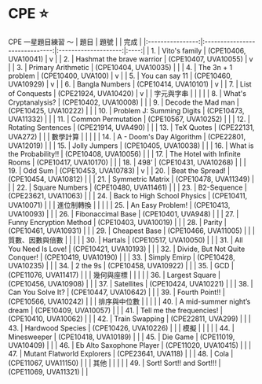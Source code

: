 # CPE ⭐
CPE 一星題目練習 ～
|       題目       |              題號              |                      | 完成 |
|:----------------:|:------------------------------:|:--------------------:|:----:|
|               1. | Vito's family                  | (CPE10406, UVA10041) |   v  |
|               2. | Hashmat the brave warrior      | (CPE10407, UVA10055) |   v  |
|               3. | Primary Arithmetic             | (CPE10404, UVA10035) |      |
|               4. | The 3n + 1 problem             | (CPE10400, UVA100)   |   v  |
|               5. | You can say 11                 | (CPE10460, UVA10929) |   v  |
|               6. | Bangla Numbers                 | (CPE10414, UVA10101) |   v  |
|               7. | List of Conquests              | (CPE21924, UVA10420) |   v  |
|    字元與字串    |                                |                      |      |
|               8. | What's Cryptanalysis?          | (CPE10402, UVA10008) |      |
|               9. | Decode the Mad man             | (CPE10425, UVA10222) |      |
|              10. | Problem J: Summing Digits      | (CPE10473, UVA11332) |      |
|              11. | Common Permutation             | (CPE10567, UVA10252) |      |
|              12. | Rotating Sentences             | (CPE21914, UVA490)   |      |
|              13. | TeX Quotes                     | (CPE22131, UVA272)   |      |
|     數學計算     |                                |                      |      |
|              14. | A - Doom's Day Algorithm       | (CPE22801, UVA12019) |      |
|              15. | Jolly Jumpers                  | (CPE10405, UVA10038) |      |
|              16. | What is the Probability!!      | (CPE10408, UVA10056) |      |
|              17. | The Hotel with Infinite Rooms  | (CPE10417, UVA10170) |      |
|              18. | 498’                           | (CPE10431, UVA10268) |      |
|              19. | Odd Sum                        | (CPE10453, UVA10783) |   v  |
|              20. | Beat the Spread!               | (CPE10454, UVA10812) |      |
|              21. | Symmetric Matrix               | (CPE10478, UVA11349) |      |
|              22. | Square Numbers                 | (CPE10480, UVA11461) |      |
|              23. | B2-Sequence                    | (CPE23621, UVA11063) |      |
|              24. | Back to High School Physics    | (CPE10411, UVA10071) |      |
|    進位制轉換    |                                |                      |      |
|              25. | An Easy Problem!               | (CPE10413, UVA10093) |      |
|              26. | Fibonaccimal Base              | (CPE10401, UVA948)   |      |
|              27. | Funny Encryption Method        | (CPE10403, UVA10019) |      |
|              28. | Parity                         | (CPE10461, UVA10931) |      |
|              29. | Cheapest Base                  | (CPE10466, UVA11005) |      |
| 質數、因數與倍數 |                                |                      |      |
|              30. | Hartals                        | (CPE10517, UVA10050) |      |
|              31. | All You Need Is Love!          | (CPE10421, UVA10193) |      |
|              32. | Divide, But Not Quite Conquer! | (CPE10419, UVA10190) |      |
|              33. | Simply Emirp                   | (CPE10428, UVA10235) |      |
|              34. | 2 the 9s                       | (CPE10458, UVA10922) |      |
|              35. | GCD                            | (CPE11076, UVA11417) |      |
|    幾何與座標    |                                |                      |      |
|              36. | Largest Square                 | (CPE10456, UVA10908) |      |
|              37. | Satellites                     | (CPE10424, UVA10221) |      |
|              38. | Can You Solve It?              | (CPE10447, UVA10642) |      |
|              39. | Fourth Point!!                 | (CPE10566, UVA10242) |      |
|   排序與中位數   |                                |                      |      |
|              40. | A mid-summer night’s dream     | (CPE10409, UVA10057) |      |
|              41. | Tell me the frequencies!       | (CPE10410, UVA10062) |      |
|              42. | Train Swapping                 | (CPE22811, UVA299)   |      |
|              43. | Hardwood Species               | (CPE10426, UVA10226) |      |
|       模擬       |                                |                      |      |
|              44. | Minesweeper                    | (CPE10418, UVA10189) |      |
|              45. | Die Game                       | (CPE11019, UVA10409) |      |
|              46. | Eb Alto Saxophone Player       | (CPE11020, UVA10415) |      |
|              47. | Mutant Flatworld Explorers     | (CPE23641, UVA118)   |      |
|              48. | Cola                           | (CPE11067, UVA11150) |      |
|       其他       |                                |                      |      |
|              49. | Sort! Sort!! and Sort!!!       | (CPE11069, UVA11321) |      |
